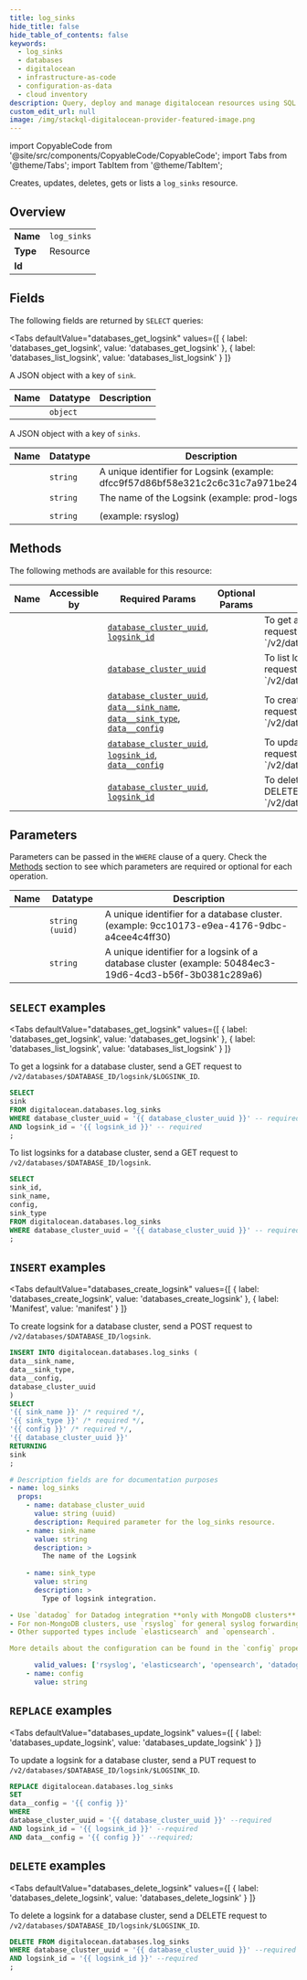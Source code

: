 ```yaml
--- 
title: log_sinks
hide_title: false
hide_table_of_contents: false
keywords:
  - log_sinks
  - databases
  - digitalocean
  - infrastructure-as-code
  - configuration-as-data
  - cloud inventory
description: Query, deploy and manage digitalocean resources using SQL
custom_edit_url: null
image: /img/stackql-digitalocean-provider-featured-image.png
---
```


import CopyableCode from '@site/src/components/CopyableCode/CopyableCode';
import Tabs from '@theme/Tabs';
import TabItem from '@theme/TabItem';

Creates, updates, deletes, gets or lists a <code>log_sinks</code> resource.

## Overview
<table><tbody>
<tr><td><b>Name</b></td><td><code>log_sinks</code></td></tr>
<tr><td><b>Type</b></td><td>Resource</td></tr>
<tr><td><b>Id</b></td><td><CopyableCode code="digitalocean.databases.log_sinks" /></td></tr>
</tbody></table>

## Fields

The following fields are returned by `SELECT` queries:

<Tabs
    defaultValue="databases_get_logsink"
    values={[
        { label: 'databases_get_logsink', value: 'databases_get_logsink' },
        { label: 'databases_list_logsink', value: 'databases_list_logsink' }
    ]}
>
<TabItem value="databases_get_logsink">

A JSON object with a key of `sink`.

<table>
<thead>
    <tr>
    <th>Name</th>
    <th>Datatype</th>
    <th>Description</th>
    </tr>
</thead>
<tbody>
<tr>
    <td><CopyableCode code="sink" /></td>
    <td><code>object</code></td>
    <td></td>
</tr>
</tbody>
</table>
</TabItem>
<TabItem value="databases_list_logsink">

A JSON object with a key of `sinks`.

<table>
<thead>
    <tr>
    <th>Name</th>
    <th>Datatype</th>
    <th>Description</th>
    </tr>
</thead>
<tbody>
<tr>
    <td><CopyableCode code="sink_id" /></td>
    <td><code>string</code></td>
    <td>A unique identifier for Logsink (example: dfcc9f57d86bf58e321c2c6c31c7a971be244ac7)</td>
</tr>
<tr>
    <td><CopyableCode code="sink_name" /></td>
    <td><code>string</code></td>
    <td>The name of the Logsink (example: prod-logsink)</td>
</tr>
<tr>
    <td><CopyableCode code="config" /></td>
    <td><code></code></td>
    <td></td>
</tr>
<tr>
    <td><CopyableCode code="sink_type" /></td>
    <td><code>string</code></td>
    <td> (example: rsyslog)</td>
</tr>
</tbody>
</table>
</TabItem>
</Tabs>

## Methods

The following methods are available for this resource:

<table>
<thead>
    <tr>
    <th>Name</th>
    <th>Accessible by</th>
    <th>Required Params</th>
    <th>Optional Params</th>
    <th>Description</th>
    </tr>
</thead>
<tbody>
<tr>
    <td><a href="#databases_get_logsink"><CopyableCode code="databases_get_logsink" /></a></td>
    <td><CopyableCode code="select" /></td>
    <td><a href="#parameter-database_cluster_uuid"><code>database_cluster_uuid</code></a>, <a href="#parameter-logsink_id"><code>logsink_id</code></a></td>
    <td></td>
    <td>To get a logsink for a database cluster, send a GET request to<br />`/v2/databases/$DATABASE_ID/logsink/$LOGSINK_ID`.<br /></td>
</tr>
<tr>
    <td><a href="#databases_list_logsink"><CopyableCode code="databases_list_logsink" /></a></td>
    <td><CopyableCode code="select" /></td>
    <td><a href="#parameter-database_cluster_uuid"><code>database_cluster_uuid</code></a></td>
    <td></td>
    <td>To list logsinks for a database cluster, send a GET request to<br />`/v2/databases/$DATABASE_ID/logsink`.<br /></td>
</tr>
<tr>
    <td><a href="#databases_create_logsink"><CopyableCode code="databases_create_logsink" /></a></td>
    <td><CopyableCode code="insert" /></td>
    <td><a href="#parameter-database_cluster_uuid"><code>database_cluster_uuid</code></a>, <a href="#parameter-data__sink_name"><code>data__sink_name</code></a>, <a href="#parameter-data__sink_type"><code>data__sink_type</code></a>, <a href="#parameter-data__config"><code>data__config</code></a></td>
    <td></td>
    <td>To create logsink for a database cluster, send a POST request to<br />`/v2/databases/$DATABASE_ID/logsink`.<br /></td>
</tr>
<tr>
    <td><a href="#databases_update_logsink"><CopyableCode code="databases_update_logsink" /></a></td>
    <td><CopyableCode code="replace" /></td>
    <td><a href="#parameter-database_cluster_uuid"><code>database_cluster_uuid</code></a>, <a href="#parameter-logsink_id"><code>logsink_id</code></a>, <a href="#parameter-data__config"><code>data__config</code></a></td>
    <td></td>
    <td>To update a logsink for a database cluster, send a PUT request to<br />`/v2/databases/$DATABASE_ID/logsink/$LOGSINK_ID`.<br /></td>
</tr>
<tr>
    <td><a href="#databases_delete_logsink"><CopyableCode code="databases_delete_logsink" /></a></td>
    <td><CopyableCode code="delete" /></td>
    <td><a href="#parameter-database_cluster_uuid"><code>database_cluster_uuid</code></a>, <a href="#parameter-logsink_id"><code>logsink_id</code></a></td>
    <td></td>
    <td>To delete a logsink for a database cluster, send a DELETE request to<br />`/v2/databases/$DATABASE_ID/logsink/$LOGSINK_ID`.<br /></td>
</tr>
</tbody>
</table>

## Parameters

Parameters can be passed in the `WHERE` clause of a query. Check the [Methods](#methods) section to see which parameters are required or optional for each operation.

<table>
<thead>
    <tr>
    <th>Name</th>
    <th>Datatype</th>
    <th>Description</th>
    </tr>
</thead>
<tbody>
<tr id="parameter-database_cluster_uuid">
    <td><CopyableCode code="database_cluster_uuid" /></td>
    <td><code>string (uuid)</code></td>
    <td>A unique identifier for a database cluster. (example: 9cc10173-e9ea-4176-9dbc-a4cee4c4ff30)</td>
</tr>
<tr id="parameter-logsink_id">
    <td><CopyableCode code="logsink_id" /></td>
    <td><code>string</code></td>
    <td>A unique identifier for a logsink of a database cluster (example: 50484ec3-19d6-4cd3-b56f-3b0381c289a6)</td>
</tr>
</tbody>
</table>

## `SELECT` examples

<Tabs
    defaultValue="databases_get_logsink"
    values={[
        { label: 'databases_get_logsink', value: 'databases_get_logsink' },
        { label: 'databases_list_logsink', value: 'databases_list_logsink' }
    ]}
>
<TabItem value="databases_get_logsink">

To get a logsink for a database cluster, send a GET request to<br />`/v2/databases/$DATABASE_ID/logsink/$LOGSINK_ID`.<br />

```sql
SELECT
sink
FROM digitalocean.databases.log_sinks
WHERE database_cluster_uuid = '{{ database_cluster_uuid }}' -- required
AND logsink_id = '{{ logsink_id }}' -- required
;
```
</TabItem>
<TabItem value="databases_list_logsink">

To list logsinks for a database cluster, send a GET request to<br />`/v2/databases/$DATABASE_ID/logsink`.<br />

```sql
SELECT
sink_id,
sink_name,
config,
sink_type
FROM digitalocean.databases.log_sinks
WHERE database_cluster_uuid = '{{ database_cluster_uuid }}' -- required
;
```
</TabItem>
</Tabs>


## `INSERT` examples

<Tabs
    defaultValue="databases_create_logsink"
    values={[
        { label: 'databases_create_logsink', value: 'databases_create_logsink' },
        { label: 'Manifest', value: 'manifest' }
    ]}
>
<TabItem value="databases_create_logsink">

To create logsink for a database cluster, send a POST request to<br />`/v2/databases/$DATABASE_ID/logsink`.<br />

```sql
INSERT INTO digitalocean.databases.log_sinks (
data__sink_name,
data__sink_type,
data__config,
database_cluster_uuid
)
SELECT 
'{{ sink_name }}' /* required */,
'{{ sink_type }}' /* required */,
'{{ config }}' /* required */,
'{{ database_cluster_uuid }}'
RETURNING
sink
;
```
</TabItem>
<TabItem value="manifest">

```yaml
# Description fields are for documentation purposes
- name: log_sinks
  props:
    - name: database_cluster_uuid
      value: string (uuid)
      description: Required parameter for the log_sinks resource.
    - name: sink_name
      value: string
      description: >
        The name of the Logsink
        
    - name: sink_type
      value: string
      description: >
        Type of logsink integration.

- Use `datadog` for Datadog integration **only with MongoDB clusters**.
- For non-MongoDB clusters, use `rsyslog` for general syslog forwarding.
- Other supported types include `elasticsearch` and `opensearch`.

More details about the configuration can be found in the `config` property.

      valid_values: ['rsyslog', 'elasticsearch', 'opensearch', 'datadog']
    - name: config
      value: string
```
</TabItem>
</Tabs>


## `REPLACE` examples

<Tabs
    defaultValue="databases_update_logsink"
    values={[
        { label: 'databases_update_logsink', value: 'databases_update_logsink' }
    ]}
>
<TabItem value="databases_update_logsink">

To update a logsink for a database cluster, send a PUT request to<br />`/v2/databases/$DATABASE_ID/logsink/$LOGSINK_ID`.<br />

```sql
REPLACE digitalocean.databases.log_sinks
SET 
data__config = '{{ config }}'
WHERE 
database_cluster_uuid = '{{ database_cluster_uuid }}' --required
AND logsink_id = '{{ logsink_id }}' --required
AND data__config = '{{ config }}' --required;
```
</TabItem>
</Tabs>


## `DELETE` examples

<Tabs
    defaultValue="databases_delete_logsink"
    values={[
        { label: 'databases_delete_logsink', value: 'databases_delete_logsink' }
    ]}
>
<TabItem value="databases_delete_logsink">

To delete a logsink for a database cluster, send a DELETE request to<br />`/v2/databases/$DATABASE_ID/logsink/$LOGSINK_ID`.<br />

```sql
DELETE FROM digitalocean.databases.log_sinks
WHERE database_cluster_uuid = '{{ database_cluster_uuid }}' --required
AND logsink_id = '{{ logsink_id }}' --required
;
```
</TabItem>
</Tabs>
